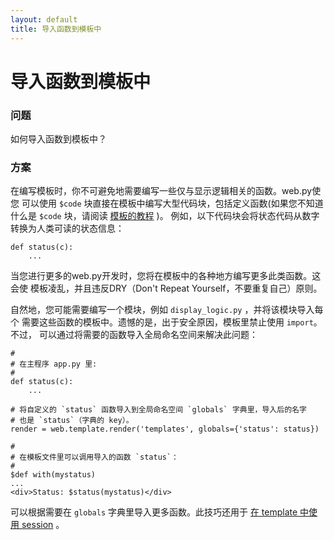 ```yaml
---
layout: default
title: 导入函数到模板中
---
```


# 导入函数到模板中

### 问题

如何导入函数到模板中？

### 方案

在编写模板时，你不可避免地需要编写一些仅与显示逻辑相关的函数。web.py使您
可以使用 `$code` 块直接在模板中编写大型代码块，包括定义函数(如果您不知道
什么是 `$code` 块，请阅读 [模板的教程](/docs/0.3/templetor)  )。
例如，以下代码块会将状态代码从数字转换为人类可读的状态信息：

```
def status(c):
    ...
```

当您进行更多的web.py开发时，您将在模板中的各种地方编写更多此类函数。这会使
模板凌乱，并且违反DRY（Don't Repeat Yourself，不要重复自己）原则。


自然地，您可能需要编写一个模块，例如 `display_logic.py` ，并将该模块导入每个
需要这些函数的模板中。遗憾的是，出于安全原因，模板里禁止使用 `import`。不过，
可以通过将需要的函数导入全局命名空间来解决此问题：

```
#
# 在主程序 app.py 里:
#
def status(c):
    ...

# 将自定义的 `status` 函数导入到全局命名空间 `globals` 字典里，导入后的名字
# 也是 `status`（字典的 key）。
render = web.template.render('templates', globals={'status': status})

#
# 在模板文件里可以调用导入的函数 `status`：
#
$def with(mystatus)
...
<div>Status: $status(mystatus)</div>
```

可以根据需要在 `globals` 字典里导入更多函数。此技巧还用于
[在 template 中使用 session](session_in_template.zh-cn) 。

